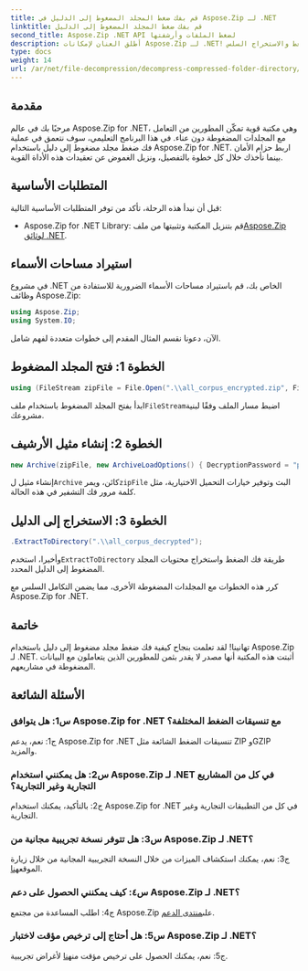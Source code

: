 ```yaml
---
title: قم بفك ضغط المجلد المضغوط إلى الدليل في Aspose.Zip لـ .NET
linktitle: قم بفك ضغط المجلد المضغوط إلى الدليل
second_title: Aspose.Zip .NET API لضغط الملفات وأرشفتها
description: أطلق العنان لإمكانات Aspose.Zip لـ .NET! تعرف على كيفية فك ضغط المجلدات بسهولة باستخدام هذا الدليل التفصيلي خطوة بخطوة. انغمس في عالم الضغط والاستخراج السلس.
type: docs
weight: 14
url: /ar/net/file-decompression/decompress-compressed-folder-directory/
---
```

## مقدمة

مرحبًا بك في عالم Aspose.Zip for .NET، وهي مكتبة قوية تمكّن المطورين من التعامل مع المجلدات المضغوطة دون عناء. في هذا البرنامج التعليمي، سوف نتعمق في عملية فك ضغط مجلد مضغوط إلى دليل باستخدام Aspose.Zip for .NET. اربط حزام الأمان بينما نأخذك خلال كل خطوة بالتفصيل، ونزيل الغموض عن تعقيدات هذه الأداة القوية.

## المتطلبات الأساسية

قبل أن نبدأ هذه الرحلة، تأكد من توفر المتطلبات الأساسية التالية:

-  Aspose.Zip for .NET Library: قم بتنزيل المكتبة وتثبيتها من ملف[Aspose.Zip لوثائق .NET](https://reference.aspose.com/zip/net/).

## استيراد مساحات الأسماء

في مشروع .NET الخاص بك، قم باستيراد مساحات الأسماء الضرورية للاستفادة من وظائف Aspose.Zip:

```csharp
using Aspose.Zip;
using System.IO;
```

الآن، دعونا نقسم المثال المقدم إلى خطوات متعددة لفهم شامل.

## الخطوة 1: فتح المجلد المضغوط

```csharp
using (FileStream zipFile = File.Open(".\\all_corpus_encrypted.zip", FileMode.Open))
```

 ابدأ بفتح المجلد المضغوط باستخدام ملف`FileStream`اضبط مسار الملف وفقًا لبنية مشروعك.

## الخطوة 2: إنشاء مثيل الأرشيف

```csharp
new Archive(zipFile, new ArchiveLoadOptions() { DecryptionPassword = "p@s$" })
```

 إنشاء مثيل ل`Archive` كائن، ويمر`zipFile` البث وتوفير خيارات التحميل الاختيارية، مثل كلمة مرور فك التشفير في هذه الحالة.

## الخطوة 3: الاستخراج إلى الدليل

```csharp
.ExtractToDirectory(".\\all_corpus_decrypted");
```

 وأخيرا، استخدم`ExtractToDirectory` طريقة فك الضغط واستخراج محتويات المجلد المضغوط إلى الدليل المحدد.

كرر هذه الخطوات مع المجلدات المضغوطة الأخرى، مما يضمن التكامل السلس مع Aspose.Zip for .NET.

## خاتمة

تهانينا! لقد تعلمت بنجاح كيفية فك ضغط مجلد مضغوط إلى دليل باستخدام Aspose.Zip لـ .NET. أثبتت هذه المكتبة أنها مصدر لا يقدر بثمن للمطورين الذين يتعاملون مع البيانات المضغوطة في مشاريعهم.

## الأسئلة الشائعة

### س1: هل يتوافق Aspose.Zip for .NET مع تنسيقات الضغط المختلفة؟

ج1: نعم، يدعم Aspose.Zip for .NET تنسيقات الضغط الشائعة مثل ZIP وGZIP والمزيد.

### س2: هل يمكنني استخدام Aspose.Zip لـ .NET في كل من المشاريع التجارية وغير التجارية؟

ج2: بالتأكيد، يمكنك استخدام Aspose.Zip for .NET في كل من التطبيقات التجارية وغير التجارية.

### س3: هل تتوفر نسخة تجريبية مجانية من Aspose.Zip لـ .NET؟

 ج3: نعم، يمكنك استكشاف الميزات من خلال النسخة التجريبية المجانية من خلال زيارة الموقع[هنا](https://releases.aspose.com/).

### س٤: كيف يمكنني الحصول على دعم Aspose.Zip لـ .NET؟

 ج4: اطلب المساعدة من مجتمع Aspose.Zip على[منتدى الدعم](https://forum.aspose.com/c/zip/37).

### س5: هل أحتاج إلى ترخيص مؤقت لاختبار Aspose.Zip لـ .NET؟

 ج5: نعم، يمكنك الحصول على ترخيص مؤقت من[هنا](https://purchase.aspose.com/temporary-license/) لأغراض تجريبية.